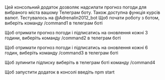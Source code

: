 Цей консольний додаток дозволяє надсилати прогноз погоди для вибраного міста вашому Телеграм боту. Також доступна функція курсів валют. Тестувалось на @Adrenalin2012_bot
Щоб почати роботу з ботом, виберіть команду /сommand1 в телеграм боті

Щоб отримати прогноз погоди і підписатись на оновлення кожні 3 години, виберіть команду /сommand2 в телеграм боті

Щоб отримати прогноз погоди і підписатись на оновлення кожні 6 годин, виберіть команду /сommand3 в телеграм боті

Щоб зупинити підписку виберіть в телеграм боті команду /сommand4

Щоб запустити додаток в консолі введіть npm start
